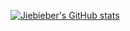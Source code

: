[![Jiebieber's GitHub stats](https://github-readme-stats-git-masterrstaa-rickstaa.vercel.app/api/?username=jiebieber&theme=vue&count_private=true&show_icons=true)](https://github.com/jieBieber)

